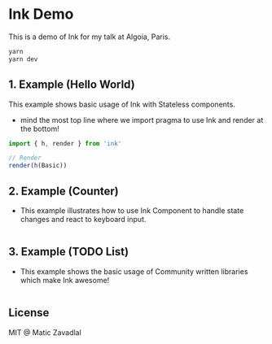 # Ink Demo

This is a demo of Ink for my talk at Algoia, Paris.

```bash
yarn
yarn dev
```

## 1. Example (Hello World)

This example shows basic usage of Ink with Stateless components.

* mind the most top line where we import pragma to use Ink and render at the bottom!

```jsx
import { h, render } from 'ink'

// Render
render(h(Basic))
```

## 2. Example (Counter)

* This example illustrates how to use Ink Component to handle state changes and react to keyboard input.

```jsx
```

## 3. Example (TODO List)

* This example shows the basic usage of Community written libraries which make Ink awesome!

```jsx
```

## License

MIT @ Matic Zavadlal
